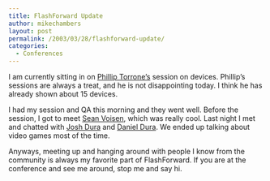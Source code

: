 ```yaml
---
title: FlashForward Update
author: mikechambers
layout: post
permalink: /2003/03/28/flashforward-update/
categories:
  - Conferences
---
```



I am currently sitting in on [Phillip Torrone&#8217;s][1] session on devices. Phillip&#8217;s sessions are always a treat, and he is not disappointing today. I think he has already shown about 15 devices.

I had my session and QA this morning and they went well. Before the session, I got to meet [Sean Voisen][2], which was really cool. Last night I met and chatted with [Josh Dura][3] and [Daniel Dura][4]. We ended up talking about video games most of the time.

Anyways, meeting up and hanging around with people I know from the community is always my favorite part of FlashForward. If you are at the conference and see me around, stop me and say hi.

 [1]: http://www.flashenabled.com
 [2]: http://voisen.org/
 [3]: http://www.joshdura.com/
 [4]: http://www.danieldura.com/